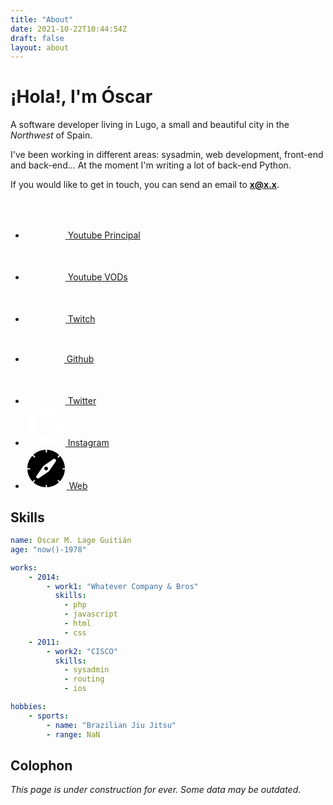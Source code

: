```yaml
---
title: "About"
date: 2021-10-22T10:44:54Z
draft: false
layout: about
---
```


# ¡Hola!, I'm Óscar

A software developer living in Lugo, a small and beautiful city in the *Northwest* of Spain.

I've been working in different areas: sysadmin, web development, front-end and back-end... At the moment I'm writing a lot of back-end Python.

If you would like to get in touch, you can send an email to **x@x.x**.

 <div class="social">
    <ul>
        <li>
            <a href="https://www.youtube.com/c/oscarmlage">
                <svg width="64" height="64" viewBox="0 0 64 64" fill="none" xmlns="http://www.w3.org/2000/svg">
                    <mask id="path-1-inside-1_1281_6" fill="white"></mask>
                    <path fill-rule="evenodd" clip-rule="evenodd" d="M32 2C15.4315 2 2 15.4315 2 32C2 48.5685 15.4315 62 32 62C48.5685 62 62 48.5685 62 32C62 15.4315 48.5685 2 32 2ZM44.502 21.6867C45.8789 22.0645 46.9633 23.1778 47.3313 24.5915C48 27.1538 48 32.5 48 32.5C48 32.5 48 37.846 47.3313 40.4085C46.9633 41.8222 45.8789 42.9355 44.502 43.3135C42.0067 44 32 44 32 44C32 44 21.9933 44 19.4978 43.3135C18.1209 42.9355 17.0365 41.8222 16.6685 40.4085C16 37.846 16 32.5 16 32.5C16 32.5 16 27.1538 16.6685 24.5915C17.0365 23.1778 18.1209 22.0645 19.4978 21.6867C21.9933 21 32 21 32 21C32 21 42.0067 21 44.502 21.6867Z"/>
                    <path d="M47.3313 24.5915L46.3635 24.8434L46.3637 24.8441L47.3313 24.5915ZM44.502 21.6867L44.2367 22.6508L44.2374 22.651L44.502 21.6867ZM47.3313 40.4085L46.3637 40.156L46.3635 40.1566L47.3313 40.4085ZM44.502 43.3135L44.2373 42.3492L44.2367 42.3493L44.502 43.3135ZM19.4978 43.3135L19.7631 42.3493L19.7626 42.3492L19.4978 43.3135ZM16.6685 40.4085L17.6363 40.1566L17.6362 40.156L16.6685 40.4085ZM16.6685 24.5915L17.6362 24.844L17.6363 24.8434L16.6685 24.5915ZM19.4978 21.6867L19.7624 22.651L19.7631 22.6508L19.4978 21.6867ZM3 32C3 15.9837 15.9837 3 32 3V1C14.8792 1 1 14.8792 1 32H3ZM32 61C15.9837 61 3 48.0163 3 32H1C1 49.1208 14.8792 63 32 63V61ZM61 32C61 48.0163 48.0163 61 32 61V63C49.1208 63 63 49.1208 63 32H61ZM32 3C48.0163 3 61 15.9837 61 32H63C63 14.8792 49.1208 1 32 1V3ZM48.299 24.3396C47.8435 22.5896 46.4982 21.1975 44.7666 20.7223L44.2374 22.651C45.2596 22.9315 46.083 23.7659 46.3635 24.8434L48.299 24.3396ZM48 32.5C49 32.5 49 32.4999 49 32.4998C49 32.4998 49 32.4996 49 32.4995C49 32.4993 49 32.4989 49 32.4985C49 32.4977 49 32.4966 49 32.4951C49 32.4922 49 32.488 49 32.4826C49 32.4717 48.9999 32.4558 48.9998 32.4352C48.9997 32.394 48.9993 32.3338 48.9987 32.2566C48.9973 32.1023 48.9947 31.8799 48.9894 31.6053C48.9788 31.0566 48.9576 30.2976 48.9151 29.4562C48.8317 27.8029 48.6622 25.7312 48.2989 24.339L46.3637 24.8441C46.6691 26.0141 46.8339 27.8967 46.9177 29.557C46.9588 30.3725 46.9794 31.1101 46.9897 31.6439C46.9949 31.9106 46.9975 32.1259 46.9987 32.2739C46.9994 32.3479 46.9997 32.4051 46.9998 32.4434C46.9999 32.4626 47 32.4771 47 32.4866C47 32.4913 47 32.4949 47 32.4971C47 32.4982 47 32.499 47 32.4995C47 32.4998 47 32.4999 47 32.5C47 32.5 47 32.5 47 32.5001C47 32.5 47 32.5 48 32.5ZM48.2989 40.661C48.6622 39.2687 48.8317 37.1971 48.9151 35.5437C48.9576 34.7024 48.9788 33.9433 48.9894 33.3947C48.9947 33.1201 48.9973 32.8977 48.9987 32.7434C48.9993 32.6662 48.9997 32.606 48.9998 32.5648C48.9999 32.5442 49 32.5283 49 32.5174C49 32.512 49 32.5078 49 32.5049C49 32.5034 49 32.5023 49 32.5015C49 32.5011 49 32.5007 49 32.5005C49 32.5004 49 32.5002 49 32.5002C49 32.5001 49 32.5 48 32.5C47 32.5 47 32.5 47 32.4999C47 32.5 47 32.5 47 32.5C47 32.5001 47 32.5002 47 32.5005C47 32.501 47 32.5018 47 32.5029C47 32.5051 47 32.5087 47 32.5134C47 32.5229 46.9999 32.5374 46.9998 32.5566C46.9997 32.5949 46.9994 32.6521 46.9987 32.7261C46.9975 32.8741 46.9949 33.0894 46.9897 33.3561C46.9794 33.8898 46.9588 34.6274 46.9177 35.4429C46.8339 37.1032 46.6691 38.9858 46.3637 40.156L48.2989 40.661ZM44.7667 44.2778C46.4982 43.8025 47.8435 42.4104 48.299 40.6604L46.3635 40.1566C46.0831 41.2341 45.2596 42.0685 44.2373 42.3492L44.7667 44.2778ZM32 44C32 45 32.0001 45 32.0002 45C32.0003 45 32.0004 45 32.0006 45C32.0009 45 32.0014 45 32.0021 45C32.0034 45 32.0053 45 32.0078 45C32.0128 45 32.0202 45 32.0299 45C32.0493 45 32.0779 44.9999 32.1153 44.9998C32.19 44.9997 32.2995 44.9993 32.4397 44.9986C32.7199 44.9973 33.1226 44.9946 33.6135 44.9892C34.5949 44.9784 35.9305 44.9569 37.3458 44.9137C38.7594 44.8706 40.2606 44.8057 41.5706 44.7076C42.8518 44.6116 44.0371 44.4786 44.7673 44.2777L44.2367 42.3493C43.7192 42.4917 42.718 42.6161 41.4212 42.7132C40.1531 42.8082 38.6848 42.872 37.2848 42.9147C35.8864 42.9573 34.5645 42.9787 33.5916 42.9893C33.1053 42.9947 32.7068 42.9973 32.43 42.9987C32.2917 42.9993 32.1838 42.9997 32.1107 42.9998C32.0742 42.9999 32.0463 43 32.0277 43C32.0184 43 32.0114 43 32.0067 43C32.0044 43 32.0027 43 32.0016 43C32.001 43 32.0006 43 32.0003 43C32.0002 43 32.0001 43 32 43C32 43 32 43 32 44ZM19.2326 44.2777C19.9628 44.4786 21.1481 44.6116 22.4294 44.7076C23.7394 44.8057 25.2406 44.8706 26.6542 44.9137C28.0695 44.9569 29.4051 44.9784 30.3865 44.9892C30.8774 44.9946 31.2801 44.9973 31.5603 44.9986C31.7005 44.9993 31.81 44.9997 31.8847 44.9998C31.9221 44.9999 31.9507 45 31.9701 45C31.9798 45 31.9872 45 31.9922 45C31.9947 45 31.9966 45 31.9979 45C31.9986 45 31.9991 45 31.9994 45C31.9996 45 31.9997 45 31.9998 45C31.9999 45 32 45 32 44C32 43 32 43 32 43C31.9999 43 31.9998 43 31.9997 43C31.9994 43 31.999 43 31.9984 43C31.9973 43 31.9956 43 31.9933 43C31.9886 43 31.9816 43 31.9723 43C31.9537 43 31.9258 42.9999 31.8893 42.9998C31.8162 42.9997 31.7083 42.9993 31.57 42.9987C31.2932 42.9973 30.8947 42.9947 30.4084 42.9893C29.4355 42.9787 28.1136 42.9573 26.7152 42.9147C25.3152 42.872 23.8468 42.8082 22.5787 42.7132C21.2819 42.6161 20.2806 42.4917 19.7631 42.3493L19.2326 44.2777ZM15.7008 40.6604C16.1563 42.4104 17.5016 43.8025 19.2331 44.2778L19.7626 42.3492C18.7402 42.0685 17.9168 41.2341 17.6363 40.1566L15.7008 40.6604ZM16 32.5C15 32.5 15 32.5001 15 32.5002C15 32.5002 15 32.5004 15 32.5005C15 32.5007 15 32.5011 15 32.5015C15 32.5023 15 32.5034 15 32.5049C15 32.5078 15 32.512 15 32.5174C15 32.5283 15.0001 32.5442 15.0002 32.5648C15.0003 32.606 15.0007 32.6662 15.0013 32.7434C15.0027 32.8977 15.0053 33.1201 15.0106 33.3947C15.0212 33.9433 15.0424 34.7024 15.0848 35.5437C15.1682 37.197 15.3377 39.2687 15.7009 40.6609L17.6362 40.156C17.3309 38.9858 17.166 37.1032 17.0823 35.4429C17.0412 34.6274 17.0206 33.8898 17.0103 33.3561C17.0051 33.0894 17.0025 32.8741 17.0013 32.7261C17.0006 32.6521 17.0003 32.5949 17.0002 32.5566C17.0001 32.5374 17 32.5229 17 32.5134C17 32.5087 17 32.5051 17 32.5029C17 32.5018 17 32.501 17 32.5005C17 32.5002 17 32.5001 17 32.5C17 32.5 17 32.5 17 32.4999C17 32.5 17 32.5 16 32.5ZM15.7009 24.3391C15.3377 25.7312 15.1682 27.8029 15.0848 29.4562C15.0424 30.2976 15.0212 31.0566 15.0106 31.6053C15.0053 31.8799 15.0027 32.1023 15.0013 32.2566C15.0007 32.3338 15.0003 32.394 15.0002 32.4352C15.0001 32.4558 15 32.4717 15 32.4826C15 32.488 15 32.4922 15 32.4951C15 32.4966 15 32.4977 15 32.4985C15 32.4989 15 32.4993 15 32.4995C15 32.4996 15 32.4998 15 32.4998C15 32.4999 15 32.5 16 32.5C17 32.5 17 32.5 17 32.5001C17 32.5 17 32.5 17 32.5C17 32.4999 17 32.4998 17 32.4995C17 32.499 17 32.4982 17 32.4971C17 32.4949 17 32.4913 17 32.4866C17 32.4771 17.0001 32.4626 17.0002 32.4434C17.0003 32.4051 17.0006 32.3479 17.0013 32.2739C17.0025 32.1259 17.0051 31.9106 17.0103 31.6439C17.0206 31.1101 17.0412 30.3725 17.0823 29.557C17.166 27.8967 17.3309 26.0141 17.6362 24.844L15.7009 24.3391ZM19.2332 20.7223C17.5016 21.1975 16.1563 22.5896 15.7008 24.3396L17.6363 24.8434C17.9168 23.7659 18.7402 22.9315 19.7624 22.651L19.2332 20.7223ZM32 21C32 20 31.9999 20 31.9998 20C31.9997 20 31.9996 20 31.9994 20C31.9991 20 31.9986 20 31.9979 20C31.9966 20 31.9947 20 31.9922 20C31.9872 20 31.9798 20 31.9701 20C31.9507 20 31.9221 20.0001 31.8847 20.0002C31.81 20.0003 31.7005 20.0007 31.5603 20.0014C31.2801 20.0027 30.8774 20.0054 30.3865 20.0108C29.4051 20.0216 28.0695 20.0431 26.6542 20.0863C25.2406 20.1294 23.7394 20.1943 22.4294 20.2925C21.1481 20.3885 19.9627 20.5216 19.2325 20.7225L19.7631 22.6508C20.2806 22.5084 21.2819 22.384 22.5788 22.2869C23.8469 22.1919 25.3152 22.1281 26.7152 22.0854C28.1136 22.0427 29.4355 22.0214 30.4084 22.0107C30.8947 22.0053 31.2932 22.0027 31.57 22.0013C31.7083 22.0007 31.8162 22.0003 31.8893 22.0002C31.9258 22.0001 31.9537 22 31.9723 22C31.9816 22 31.9886 22 31.9933 22C31.9956 22 31.9973 22 31.9984 22C31.999 22 31.9994 22 31.9997 22C31.9998 22 31.9999 22 32 22C32 22 32 22 32 21ZM44.7673 20.7225C44.0372 20.5216 42.8518 20.3885 41.5706 20.2925C40.2606 20.1943 38.7594 20.1294 37.3458 20.0863C35.9305 20.0431 34.5949 20.0216 33.6135 20.0108C33.1226 20.0054 32.7199 20.0027 32.4397 20.0014C32.2995 20.0007 32.19 20.0003 32.1153 20.0002C32.0779 20.0001 32.0493 20 32.0299 20C32.0202 20 32.0128 20 32.0078 20C32.0053 20 32.0034 20 32.0021 20C32.0014 20 32.0009 20 32.0006 20C32.0004 20 32.0003 20 32.0002 20C32.0001 20 32 20 32 21C32 22 32 22 32 22C32.0001 22 32.0002 22 32.0003 22C32.0006 22 32.001 22 32.0016 22C32.0027 22 32.0044 22 32.0067 22C32.0114 22 32.0184 22 32.0277 22C32.0463 22 32.0742 22.0001 32.1107 22.0002C32.1838 22.0003 32.2917 22.0007 32.43 22.0013C32.7068 22.0027 33.1053 22.0053 33.5916 22.0107C34.5645 22.0214 35.8864 22.0427 37.2848 22.0854C38.6848 22.1281 40.1531 22.1919 41.4212 22.2869C42.718 22.384 43.7192 22.5084 44.2367 22.6508L44.7673 20.7225Z" fill="white" mask="url(#path-1-inside-1_1281_6)"/>
                    <path d="M36.0566 33.0002L29.5 37.0979V28.9021L36.0566 33.0002Z" stroke="white"/>
                </svg>
                <span>Youtube Principal</span>
            </a>
        </li>
        <li>
            <a href="https://www.youtube.com/channel/UCXOWqIc9Qh8nEBoxBVNnjyQ">
                <svg width="64" height="64" viewBox="0 0 64 64" fill="none" xmlns="http://www.w3.org/2000/svg">
                    <mask id="path-1-inside-1_1281_6" fill="white"></mask>
                    <path fill-rule="evenodd" clip-rule="evenodd" d="M32 2C15.4315 2 2 15.4315 2 32C2 48.5685 15.4315 62 32 62C48.5685 62 62 48.5685 62 32C62 15.4315 48.5685 2 32 2ZM44.502 21.6867C45.8789 22.0645 46.9633 23.1778 47.3313 24.5915C48 27.1538 48 32.5 48 32.5C48 32.5 48 37.846 47.3313 40.4085C46.9633 41.8222 45.8789 42.9355 44.502 43.3135C42.0067 44 32 44 32 44C32 44 21.9933 44 19.4978 43.3135C18.1209 42.9355 17.0365 41.8222 16.6685 40.4085C16 37.846 16 32.5 16 32.5C16 32.5 16 27.1538 16.6685 24.5915C17.0365 23.1778 18.1209 22.0645 19.4978 21.6867C21.9933 21 32 21 32 21C32 21 42.0067 21 44.502 21.6867Z"/>
                    <path d="M47.3313 24.5915L46.3635 24.8434L46.3637 24.8441L47.3313 24.5915ZM44.502 21.6867L44.2367 22.6508L44.2374 22.651L44.502 21.6867ZM47.3313 40.4085L46.3637 40.156L46.3635 40.1566L47.3313 40.4085ZM44.502 43.3135L44.2373 42.3492L44.2367 42.3493L44.502 43.3135ZM19.4978 43.3135L19.7631 42.3493L19.7626 42.3492L19.4978 43.3135ZM16.6685 40.4085L17.6363 40.1566L17.6362 40.156L16.6685 40.4085ZM16.6685 24.5915L17.6362 24.844L17.6363 24.8434L16.6685 24.5915ZM19.4978 21.6867L19.7624 22.651L19.7631 22.6508L19.4978 21.6867ZM3 32C3 15.9837 15.9837 3 32 3V1C14.8792 1 1 14.8792 1 32H3ZM32 61C15.9837 61 3 48.0163 3 32H1C1 49.1208 14.8792 63 32 63V61ZM61 32C61 48.0163 48.0163 61 32 61V63C49.1208 63 63 49.1208 63 32H61ZM32 3C48.0163 3 61 15.9837 61 32H63C63 14.8792 49.1208 1 32 1V3ZM48.299 24.3396C47.8435 22.5896 46.4982 21.1975 44.7666 20.7223L44.2374 22.651C45.2596 22.9315 46.083 23.7659 46.3635 24.8434L48.299 24.3396ZM48 32.5C49 32.5 49 32.4999 49 32.4998C49 32.4998 49 32.4996 49 32.4995C49 32.4993 49 32.4989 49 32.4985C49 32.4977 49 32.4966 49 32.4951C49 32.4922 49 32.488 49 32.4826C49 32.4717 48.9999 32.4558 48.9998 32.4352C48.9997 32.394 48.9993 32.3338 48.9987 32.2566C48.9973 32.1023 48.9947 31.8799 48.9894 31.6053C48.9788 31.0566 48.9576 30.2976 48.9151 29.4562C48.8317 27.8029 48.6622 25.7312 48.2989 24.339L46.3637 24.8441C46.6691 26.0141 46.8339 27.8967 46.9177 29.557C46.9588 30.3725 46.9794 31.1101 46.9897 31.6439C46.9949 31.9106 46.9975 32.1259 46.9987 32.2739C46.9994 32.3479 46.9997 32.4051 46.9998 32.4434C46.9999 32.4626 47 32.4771 47 32.4866C47 32.4913 47 32.4949 47 32.4971C47 32.4982 47 32.499 47 32.4995C47 32.4998 47 32.4999 47 32.5C47 32.5 47 32.5 47 32.5001C47 32.5 47 32.5 48 32.5ZM48.2989 40.661C48.6622 39.2687 48.8317 37.1971 48.9151 35.5437C48.9576 34.7024 48.9788 33.9433 48.9894 33.3947C48.9947 33.1201 48.9973 32.8977 48.9987 32.7434C48.9993 32.6662 48.9997 32.606 48.9998 32.5648C48.9999 32.5442 49 32.5283 49 32.5174C49 32.512 49 32.5078 49 32.5049C49 32.5034 49 32.5023 49 32.5015C49 32.5011 49 32.5007 49 32.5005C49 32.5004 49 32.5002 49 32.5002C49 32.5001 49 32.5 48 32.5C47 32.5 47 32.5 47 32.4999C47 32.5 47 32.5 47 32.5C47 32.5001 47 32.5002 47 32.5005C47 32.501 47 32.5018 47 32.5029C47 32.5051 47 32.5087 47 32.5134C47 32.5229 46.9999 32.5374 46.9998 32.5566C46.9997 32.5949 46.9994 32.6521 46.9987 32.7261C46.9975 32.8741 46.9949 33.0894 46.9897 33.3561C46.9794 33.8898 46.9588 34.6274 46.9177 35.4429C46.8339 37.1032 46.6691 38.9858 46.3637 40.156L48.2989 40.661ZM44.7667 44.2778C46.4982 43.8025 47.8435 42.4104 48.299 40.6604L46.3635 40.1566C46.0831 41.2341 45.2596 42.0685 44.2373 42.3492L44.7667 44.2778ZM32 44C32 45 32.0001 45 32.0002 45C32.0003 45 32.0004 45 32.0006 45C32.0009 45 32.0014 45 32.0021 45C32.0034 45 32.0053 45 32.0078 45C32.0128 45 32.0202 45 32.0299 45C32.0493 45 32.0779 44.9999 32.1153 44.9998C32.19 44.9997 32.2995 44.9993 32.4397 44.9986C32.7199 44.9973 33.1226 44.9946 33.6135 44.9892C34.5949 44.9784 35.9305 44.9569 37.3458 44.9137C38.7594 44.8706 40.2606 44.8057 41.5706 44.7076C42.8518 44.6116 44.0371 44.4786 44.7673 44.2777L44.2367 42.3493C43.7192 42.4917 42.718 42.6161 41.4212 42.7132C40.1531 42.8082 38.6848 42.872 37.2848 42.9147C35.8864 42.9573 34.5645 42.9787 33.5916 42.9893C33.1053 42.9947 32.7068 42.9973 32.43 42.9987C32.2917 42.9993 32.1838 42.9997 32.1107 42.9998C32.0742 42.9999 32.0463 43 32.0277 43C32.0184 43 32.0114 43 32.0067 43C32.0044 43 32.0027 43 32.0016 43C32.001 43 32.0006 43 32.0003 43C32.0002 43 32.0001 43 32 43C32 43 32 43 32 44ZM19.2326 44.2777C19.9628 44.4786 21.1481 44.6116 22.4294 44.7076C23.7394 44.8057 25.2406 44.8706 26.6542 44.9137C28.0695 44.9569 29.4051 44.9784 30.3865 44.9892C30.8774 44.9946 31.2801 44.9973 31.5603 44.9986C31.7005 44.9993 31.81 44.9997 31.8847 44.9998C31.9221 44.9999 31.9507 45 31.9701 45C31.9798 45 31.9872 45 31.9922 45C31.9947 45 31.9966 45 31.9979 45C31.9986 45 31.9991 45 31.9994 45C31.9996 45 31.9997 45 31.9998 45C31.9999 45 32 45 32 44C32 43 32 43 32 43C31.9999 43 31.9998 43 31.9997 43C31.9994 43 31.999 43 31.9984 43C31.9973 43 31.9956 43 31.9933 43C31.9886 43 31.9816 43 31.9723 43C31.9537 43 31.9258 42.9999 31.8893 42.9998C31.8162 42.9997 31.7083 42.9993 31.57 42.9987C31.2932 42.9973 30.8947 42.9947 30.4084 42.9893C29.4355 42.9787 28.1136 42.9573 26.7152 42.9147C25.3152 42.872 23.8468 42.8082 22.5787 42.7132C21.2819 42.6161 20.2806 42.4917 19.7631 42.3493L19.2326 44.2777ZM15.7008 40.6604C16.1563 42.4104 17.5016 43.8025 19.2331 44.2778L19.7626 42.3492C18.7402 42.0685 17.9168 41.2341 17.6363 40.1566L15.7008 40.6604ZM16 32.5C15 32.5 15 32.5001 15 32.5002C15 32.5002 15 32.5004 15 32.5005C15 32.5007 15 32.5011 15 32.5015C15 32.5023 15 32.5034 15 32.5049C15 32.5078 15 32.512 15 32.5174C15 32.5283 15.0001 32.5442 15.0002 32.5648C15.0003 32.606 15.0007 32.6662 15.0013 32.7434C15.0027 32.8977 15.0053 33.1201 15.0106 33.3947C15.0212 33.9433 15.0424 34.7024 15.0848 35.5437C15.1682 37.197 15.3377 39.2687 15.7009 40.6609L17.6362 40.156C17.3309 38.9858 17.166 37.1032 17.0823 35.4429C17.0412 34.6274 17.0206 33.8898 17.0103 33.3561C17.0051 33.0894 17.0025 32.8741 17.0013 32.7261C17.0006 32.6521 17.0003 32.5949 17.0002 32.5566C17.0001 32.5374 17 32.5229 17 32.5134C17 32.5087 17 32.5051 17 32.5029C17 32.5018 17 32.501 17 32.5005C17 32.5002 17 32.5001 17 32.5C17 32.5 17 32.5 17 32.4999C17 32.5 17 32.5 16 32.5ZM15.7009 24.3391C15.3377 25.7312 15.1682 27.8029 15.0848 29.4562C15.0424 30.2976 15.0212 31.0566 15.0106 31.6053C15.0053 31.8799 15.0027 32.1023 15.0013 32.2566C15.0007 32.3338 15.0003 32.394 15.0002 32.4352C15.0001 32.4558 15 32.4717 15 32.4826C15 32.488 15 32.4922 15 32.4951C15 32.4966 15 32.4977 15 32.4985C15 32.4989 15 32.4993 15 32.4995C15 32.4996 15 32.4998 15 32.4998C15 32.4999 15 32.5 16 32.5C17 32.5 17 32.5 17 32.5001C17 32.5 17 32.5 17 32.5C17 32.4999 17 32.4998 17 32.4995C17 32.499 17 32.4982 17 32.4971C17 32.4949 17 32.4913 17 32.4866C17 32.4771 17.0001 32.4626 17.0002 32.4434C17.0003 32.4051 17.0006 32.3479 17.0013 32.2739C17.0025 32.1259 17.0051 31.9106 17.0103 31.6439C17.0206 31.1101 17.0412 30.3725 17.0823 29.557C17.166 27.8967 17.3309 26.0141 17.6362 24.844L15.7009 24.3391ZM19.2332 20.7223C17.5016 21.1975 16.1563 22.5896 15.7008 24.3396L17.6363 24.8434C17.9168 23.7659 18.7402 22.9315 19.7624 22.651L19.2332 20.7223ZM32 21C32 20 31.9999 20 31.9998 20C31.9997 20 31.9996 20 31.9994 20C31.9991 20 31.9986 20 31.9979 20C31.9966 20 31.9947 20 31.9922 20C31.9872 20 31.9798 20 31.9701 20C31.9507 20 31.9221 20.0001 31.8847 20.0002C31.81 20.0003 31.7005 20.0007 31.5603 20.0014C31.2801 20.0027 30.8774 20.0054 30.3865 20.0108C29.4051 20.0216 28.0695 20.0431 26.6542 20.0863C25.2406 20.1294 23.7394 20.1943 22.4294 20.2925C21.1481 20.3885 19.9627 20.5216 19.2325 20.7225L19.7631 22.6508C20.2806 22.5084 21.2819 22.384 22.5788 22.2869C23.8469 22.1919 25.3152 22.1281 26.7152 22.0854C28.1136 22.0427 29.4355 22.0214 30.4084 22.0107C30.8947 22.0053 31.2932 22.0027 31.57 22.0013C31.7083 22.0007 31.8162 22.0003 31.8893 22.0002C31.9258 22.0001 31.9537 22 31.9723 22C31.9816 22 31.9886 22 31.9933 22C31.9956 22 31.9973 22 31.9984 22C31.999 22 31.9994 22 31.9997 22C31.9998 22 31.9999 22 32 22C32 22 32 22 32 21ZM44.7673 20.7225C44.0372 20.5216 42.8518 20.3885 41.5706 20.2925C40.2606 20.1943 38.7594 20.1294 37.3458 20.0863C35.9305 20.0431 34.5949 20.0216 33.6135 20.0108C33.1226 20.0054 32.7199 20.0027 32.4397 20.0014C32.2995 20.0007 32.19 20.0003 32.1153 20.0002C32.0779 20.0001 32.0493 20 32.0299 20C32.0202 20 32.0128 20 32.0078 20C32.0053 20 32.0034 20 32.0021 20C32.0014 20 32.0009 20 32.0006 20C32.0004 20 32.0003 20 32.0002 20C32.0001 20 32 20 32 21C32 22 32 22 32 22C32.0001 22 32.0002 22 32.0003 22C32.0006 22 32.001 22 32.0016 22C32.0027 22 32.0044 22 32.0067 22C32.0114 22 32.0184 22 32.0277 22C32.0463 22 32.0742 22.0001 32.1107 22.0002C32.1838 22.0003 32.2917 22.0007 32.43 22.0013C32.7068 22.0027 33.1053 22.0053 33.5916 22.0107C34.5645 22.0214 35.8864 22.0427 37.2848 22.0854C38.6848 22.1281 40.1531 22.1919 41.4212 22.2869C42.718 22.384 43.7192 22.5084 44.2367 22.6508L44.7673 20.7225Z" fill="white" mask="url(#path-1-inside-1_1281_6)"/>
                    <path d="M36.0566 33.0002L29.5 37.0979V28.9021L36.0566 33.0002Z" stroke="white"/>
                </svg>
                <span>Youtube VODs</span>
            </a>
        </li>
        <li>
            <a href="https://twitch.tv/oscarmlag">
                <svg width="64" height="64" viewBox="0 0 64 64" fill="none" xmlns="http://www.w3.org/2000/svg">
                    <mask id="path-1-inside-1_1284_31" fill="white"></mask>
                    <path fill-rule="evenodd" clip-rule="evenodd" d="M62 32C62 48.5685 48.5685 62 32 62C15.4315 62 2 48.5685 2 32C2 15.4315 15.4315 2 32 2C48.5685 2 62 15.4315 62 32ZM15.0661 22.261L17.4139 16H49.4939V37.9147L40.1032 47.302H33.0616L28.3685 52H23.6707V47.302H15.0661V22.261Z"/>
                    <path d="M17.4139 16V15H16.7209L16.4776 15.6489L17.4139 16ZM15.0661 22.261L14.1298 21.9099L14.0661 22.0797V22.261H15.0661ZM49.4939 16H50.4939V15H49.4939V16ZM49.4939 37.9147L50.2009 38.6219L50.4939 38.329V37.9147H49.4939ZM40.1032 47.302V48.302H40.5173L40.8102 48.0093L40.1032 47.302ZM33.0616 47.302V46.302H32.6471L32.3541 46.5953L33.0616 47.302ZM28.3685 52V53H28.783L29.076 52.7068L28.3685 52ZM23.6707 52H22.6707V53H23.6707V52ZM23.6707 47.302H24.6707V46.302H23.6707V47.302ZM15.0661 47.302H14.0661V48.302H15.0661V47.302ZM32 63C49.1208 63 63 49.1208 63 32H61C61 48.0163 48.0163 61 32 61V63ZM1 32C1 49.1208 14.8792 63 32 63V61C15.9837 61 3 48.0163 3 32H1ZM32 1C14.8792 1 1 14.8792 1 32H3C3 15.9837 15.9837 3 32 3V1ZM63 32C63 14.8792 49.1208 1 32 1V3C48.0163 3 61 15.9837 61 32H63ZM16.4776 15.6489L14.1298 21.9099L16.0025 22.6121L18.3503 16.3511L16.4776 15.6489ZM49.4939 15H17.4139V17H49.4939V15ZM50.4939 37.9147V16H48.4939V37.9147H50.4939ZM40.8102 48.0093L50.2009 38.6219L48.7869 37.2074L39.3962 46.5948L40.8102 48.0093ZM33.0616 48.302H40.1032V46.302H33.0616V48.302ZM29.076 52.7068L33.7691 48.0088L32.3541 46.5953L27.661 51.2933L29.076 52.7068ZM23.6707 53H28.3685V51H23.6707V53ZM22.6707 47.302V52H24.6707V47.302H22.6707ZM15.0661 48.302H23.6707V46.302H15.0661V48.302ZM14.0661 22.261V47.302H16.0661V22.261H14.0661Z" fill="white" mask="url(#path-1-inside-1_1284_31)"/>
                    <mask id="path-3-inside-2_1284_31" fill="white"></mask>
                    <path fill-rule="evenodd" clip-rule="evenodd" d="M20.5417 19.1285H46.3645V36.3463L40.8858 41.8253H32.2799L27.5881 46.5169V41.8253H20.5417V19.1285ZM29.1498 34.7831H32.2799V25.3929H29.1498V34.7831ZM40.8858 34.7831H37.7563V25.3929H40.8858V34.7831Z"/>
                    <path d="M46.3645 19.1285H47.3645V18.1285H46.3645V19.1285ZM20.5417 19.1285V18.1285H19.5417V19.1285H20.5417ZM46.3645 36.3463L47.0717 37.0533L47.3645 36.7605V36.3463H46.3645ZM40.8858 41.8253V42.8253H41.3001L41.593 42.5324L40.8858 41.8253ZM32.2799 41.8253V40.8253H31.8657L31.5728 41.1182L32.2799 41.8253ZM27.5881 46.5169H26.5881V48.931L28.2952 47.224L27.5881 46.5169ZM27.5881 41.8253H28.5881V40.8253H27.5881V41.8253ZM20.5417 41.8253H19.5417V42.8253H20.5417V41.8253ZM32.2799 34.7831V35.7831H33.2799V34.7831H32.2799ZM29.1498 34.7831H28.1498V35.7831H29.1498V34.7831ZM32.2799 25.3929H33.2799V24.3929H32.2799V25.3929ZM29.1498 25.3929V24.3929H28.1498V25.3929H29.1498ZM37.7563 34.7831H36.7563V35.7831H37.7563V34.7831ZM40.8858 34.7831V35.7831H41.8858V34.7831H40.8858ZM37.7563 25.3929V24.3929H36.7563V25.3929H37.7563ZM40.8858 25.3929H41.8858V24.3929H40.8858V25.3929ZM46.3645 18.1285H20.5417V20.1285H46.3645V18.1285ZM47.3645 36.3463V19.1285H45.3645V36.3463H47.3645ZM41.593 42.5324L47.0717 37.0533L45.6574 35.6392L40.1787 41.1183L41.593 42.5324ZM32.2799 42.8253H40.8858V40.8253H32.2799V42.8253ZM28.2952 47.224L32.987 42.5325L31.5728 41.1182L26.8811 45.8097L28.2952 47.224ZM26.5881 41.8253V46.5169H28.5881V41.8253H26.5881ZM20.5417 42.8253H27.5881V40.8253H20.5417V42.8253ZM19.5417 19.1285V41.8253H21.5417V19.1285H19.5417ZM32.2799 33.7831H29.1498V35.7831H32.2799V33.7831ZM31.2799 25.3929V34.7831H33.2799V25.3929H31.2799ZM29.1498 26.3929H32.2799V24.3929H29.1498V26.3929ZM30.1498 34.7831V25.3929H28.1498V34.7831H30.1498ZM37.7563 35.7831H40.8858V33.7831H37.7563V35.7831ZM36.7563 25.3929V34.7831H38.7563V25.3929H36.7563ZM40.8858 24.3929H37.7563V26.3929H40.8858V24.3929ZM41.8858 34.7831V25.3929H39.8858V34.7831H41.8858Z" fill="white" mask="url(#path-3-inside-2_1284_31)"/>
                </svg>
                <span>Twitch</span>
            </a>
        </li>
        <li>
            <a href="https://github.com/oscarmlage">
                <svg width="62" height="61" viewBox="0 0 62 61" fill="none" xmlns="http://www.w3.org/2000/svg">
                    <path d="M31.0541 1.22119C14.5184 1.22119 1.10962 14.6288 1.10962 31.1693C1.10962 44.4014 9.68962 55.6274 21.5875 59.5874C23.084 59.8646 23.6334 58.9377 23.6334 58.1467C23.6334 57.4326 23.6057 55.0734 23.5928 52.5709C15.2622 54.3826 13.5043 49.0374 13.5043 49.0374C12.1422 45.5757 10.1795 44.6553 10.1795 44.6553C7.46268 42.7965 10.3843 42.8347 10.3843 42.8347C13.3913 43.0455 14.9746 45.9209 14.9746 45.9209C17.6453 50.4994 21.9797 49.1757 23.6885 48.4105C23.9572 46.4754 24.7333 45.1532 25.5896 44.4058C18.9385 43.6485 11.9468 41.0806 11.9468 29.6051C11.9468 26.3354 13.1166 23.6638 15.0321 21.5665C14.7212 20.8117 13.6962 17.7661 15.3222 13.6409C15.3222 13.6409 17.8367 12.836 23.559 16.7108C25.9476 16.0472 28.5093 15.7144 31.0541 15.703C33.5989 15.7144 36.1625 16.0472 38.5556 16.7108C44.2709 12.836 46.782 13.6409 46.782 13.6409C48.4119 17.7661 47.3865 20.8117 47.0756 21.5665C48.9956 23.6638 50.1574 26.3354 50.1574 29.6051C50.1574 41.1078 43.1523 43.6406 36.4843 44.382C37.5584 45.3114 38.5154 47.134 38.5154 49.9281C38.5154 53.9347 38.4807 57.1598 38.4807 58.1467C38.4807 58.9437 39.0197 59.8775 40.5376 59.5834C52.429 55.6189 60.9981 44.3969 60.9981 31.1693C60.9981 14.6288 47.5913 1.22119 31.0541 1.22119" stroke="white"/>
                    <path d="M12.4511 44.2203C12.3852 44.3696 12.1511 44.4137 11.9379 44.3116C11.7207 44.2139 11.5987 44.011 11.6691 43.8618C11.7336 43.7085 11.9681 43.6664 12.1848 43.768C12.4025 43.8662 12.5265 44.071 12.4511 44.2203" stroke="white"/>
                    <path d="M13.664 45.5733C13.5212 45.7057 13.242 45.6442 13.0526 45.4349C12.8567 45.2261 12.82 44.9469 12.9648 44.8125C13.1121 44.6801 13.3828 44.7421 13.5792 44.9509C13.7751 45.1621 13.8132 45.4394 13.664 45.5733" stroke="white"/>
                    <path d="M14.8446 47.2981C14.6611 47.4256 14.3611 47.306 14.1757 47.0397C13.9922 46.7734 13.9922 46.454 14.1797 46.3261C14.3656 46.1981 14.6611 46.3132 14.8491 46.5775C15.032 46.8478 15.032 47.1677 14.8446 47.2981" stroke="white"/>
                    <path d="M16.4622 48.9645C16.2981 49.1455 15.9485 49.0969 15.6926 48.8499C15.4308 48.6084 15.3579 48.2657 15.5225 48.0847C15.6886 47.9032 16.0402 47.9542 16.2981 48.1992C16.5579 48.4403 16.6372 48.7854 16.4622 48.9645" stroke="white"/>
                    <path d="M18.6935 49.932C18.6211 50.1666 18.2844 50.2732 17.9452 50.1735C17.6065 50.0709 17.3849 49.7961 17.4533 49.5591C17.5237 49.323 17.8619 49.2119 18.2036 49.3185C18.5418 49.4207 18.7639 49.6935 18.6935 49.932" stroke="white"/>
                    <path d="M21.1442 50.1115C21.1526 50.3585 20.865 50.5633 20.509 50.5673C20.151 50.5757 19.8614 50.3759 19.8574 50.1329C19.8574 49.8834 20.1386 49.6806 20.4966 49.6746C20.8526 49.6677 21.1442 49.866 21.1442 50.1115" stroke="white"/>
                    <path d="M23.4247 49.7232C23.4673 49.9643 23.2199 50.2117 22.8663 50.2772C22.5187 50.3412 22.1969 50.1924 22.1528 49.9533C22.1096 49.7064 22.3615 49.4589 22.7086 49.3949C23.0627 49.3334 23.3795 49.4782 23.4247 49.7232" stroke="white"/>
                </svg>
                <span>Github</span>
            </a>
        </li>
        <li>
            <a href="https://twitter.com/oscarmlage">
                <svg width="64" height="64" viewBox="0 0 64 64" fill="none" xmlns="http://www.w3.org/2000/svg">
                    <mask id="path-1-inside-1_1283_23" fill="white"></mask>
                    <path fill-rule="evenodd" clip-rule="evenodd" d="M32 2C15.4315 2 2 15.4315 2 32C2 48.5685 15.4315 62 32 62C48.5685 62 62 48.5685 62 32C62 15.4315 48.5685 2 32 2ZM31.1645 27.4224L31.1015 26.3844C30.9126 23.6939 32.5704 21.2364 35.1935 20.2831C36.1587 19.9441 37.7955 19.9017 38.8657 20.1983C39.2854 20.3255 40.0828 20.7492 40.6494 21.1305L41.6776 21.8296L42.8108 21.4694C43.4403 21.2788 44.2797 20.961 44.6574 20.7492C45.0141 20.5585 45.3289 20.4526 45.3289 20.5161C45.3289 20.8763 44.5525 22.105 43.902 22.7829C43.0206 23.7362 43.2724 23.821 45.0561 23.1854C46.1263 22.8253 46.1473 22.8253 45.9375 23.2278C45.8116 23.4397 45.161 24.1811 44.4686 24.8591C43.2934 26.0242 43.2305 26.1513 43.2305 27.1259C43.2305 28.63 42.517 31.7654 41.8035 33.4814C40.4815 36.7015 37.6486 40.0275 34.8157 41.7012C30.8287 44.0527 25.5197 44.6459 21.05 43.2689C19.5601 42.8028 17 41.6164 17 41.4046C17 41.341 17.7764 41.2563 18.7207 41.2351C20.6933 41.1927 22.6658 40.6419 24.3445 39.6674L25.4777 38.9895L24.1767 38.5446C22.33 37.909 20.6723 36.4473 20.2526 35.0702C20.1267 34.6254 20.1686 34.6042 21.3438 34.6042L22.5609 34.583L21.5326 34.0957C20.3155 33.4814 19.2034 32.4433 18.6578 31.384C18.2591 30.6214 17.7554 28.6935 17.9023 28.5452C17.9443 28.4817 18.385 28.6088 18.8886 28.7783C20.3365 29.3079 20.5254 29.1808 19.686 28.291C18.1122 26.681 17.6295 24.2871 18.385 22.0203L18.7417 21.0034L20.1267 22.3804C22.9596 25.1556 26.2961 26.8081 30.1152 27.2953L31.1645 27.4224Z"/>
                    <path d="M31.1015 26.3844L32.0997 26.3238L32.099 26.3144L31.1015 26.3844ZM31.1645 27.4224L31.0442 28.4152L32.2352 28.5595L32.1626 27.3619L31.1645 27.4224ZM35.1935 20.2831L34.8621 19.3395L34.8519 19.3432L35.1935 20.2831ZM38.8657 20.1983L39.1556 19.2413L39.1442 19.2378L39.1328 19.2347L38.8657 20.1983ZM40.6494 21.1305L41.2117 20.3035L41.2078 20.3009L40.6494 21.1305ZM41.6776 21.8296L41.1154 22.6566L41.5173 22.9298L41.9805 22.7826L41.6776 21.8296ZM42.8108 21.4694L42.5209 20.5123L42.5079 20.5164L42.8108 21.4694ZM44.6574 20.7492L44.186 19.8672L44.1771 19.872L44.1682 19.877L44.6574 20.7492ZM43.902 22.7829L43.1804 22.0905L43.174 22.0973L43.1677 22.1041L43.902 22.7829ZM45.0561 23.1854L44.7372 22.2377L44.7288 22.2405L44.7205 22.2434L45.0561 23.1854ZM45.9375 23.2278L46.7971 23.7387L46.8113 23.7148L46.8242 23.6901L45.9375 23.2278ZM44.4686 24.8591L43.769 24.1445L43.7645 24.1489L44.4686 24.8591ZM41.8035 33.4814L40.8802 33.0974L40.8785 33.1016L41.8035 33.4814ZM34.8157 41.7012L35.3238 42.5625L35.3244 42.5621L34.8157 41.7012ZM21.05 43.2689L20.7514 44.2233L20.7556 44.2245L21.05 43.2689ZM18.7207 41.2351L18.6992 40.2353L18.6983 40.2354L18.7207 41.2351ZM24.3445 39.6674L24.8466 40.5323L24.8579 40.5256L24.3445 39.6674ZM25.4777 38.9895L25.9911 39.8476L27.8412 38.7408L25.8012 38.0433L25.4777 38.9895ZM24.1767 38.5446L23.8512 39.4902L23.8531 39.4908L24.1767 38.5446ZM20.2526 35.0702L19.2904 35.3426L19.2931 35.3522L19.296 35.3618L20.2526 35.0702ZM21.3438 34.6042V35.6042H21.3525L21.3612 35.604L21.3438 34.6042ZM22.5609 34.583L22.5783 35.5828L22.9891 33.6793L22.5609 34.583ZM21.5326 34.0957L21.082 34.9884L21.0931 34.9941L21.1044 34.9994L21.5326 34.0957ZM18.6578 31.384L19.5468 30.9261L19.544 30.9208L18.6578 31.384ZM17.9023 28.5452L18.6128 29.249L18.6823 29.1788L18.7368 29.0963L17.9023 28.5452ZM18.8886 28.7783L19.2321 27.8391L19.2199 27.8347L19.2075 27.8305L18.8886 28.7783ZM19.686 28.291L20.4134 27.6048L20.4073 27.5984L20.4011 27.592L19.686 28.291ZM18.385 22.0203L17.4414 21.6892L17.4387 21.6966L17.4363 21.7041L18.385 22.0203ZM18.7417 21.0034L19.4468 20.2942L18.3228 19.1767L17.7981 20.6723L18.7417 21.0034ZM20.1267 22.3804L19.4216 23.0896L19.4269 23.0947L20.1267 22.3804ZM30.1152 27.2953L29.9887 28.2873L29.995 28.2881L30.1152 27.2953ZM3 32C3 15.9837 15.9837 3 32 3V1C14.8792 1 1 14.8792 1 32H3ZM32 61C15.9837 61 3 48.0163 3 32H1C1 49.1208 14.8792 63 32 63V61ZM61 32C61 48.0163 48.0163 61 32 61V63C49.1208 63 63 49.1208 63 32H61ZM32 3C48.0163 3 61 15.9837 61 32H63C63 14.8792 49.1208 1 32 1V3ZM30.1033 26.4449L30.1663 27.483L32.1626 27.3619L32.0997 26.3238L30.1033 26.4449ZM34.8519 19.3432C31.8338 20.4401 29.882 23.2931 30.104 26.4544L32.099 26.3144C31.9432 24.0947 33.307 22.0327 35.535 21.2229L34.8519 19.3432ZM39.1328 19.2347C38.4767 19.0528 37.6965 18.9852 36.9663 19.0027C36.2396 19.0201 35.4765 19.1238 34.8621 19.3396L35.5248 21.2266C35.8757 21.1034 36.4136 21.0165 37.0142 21.0021C37.6112 20.9878 38.1846 21.0473 38.5987 21.162L39.1328 19.2347ZM41.2078 20.3009C40.6098 19.8985 39.7158 19.4109 39.1556 19.2413L38.5759 21.1554C38.8551 21.24 39.5558 21.5998 40.091 21.9601L41.2078 20.3009ZM42.2399 21.0026L41.2117 20.3035L40.0871 21.9574L41.1154 22.6566L42.2399 21.0026ZM42.5079 20.5164L41.3747 20.8766L41.9805 22.7826L43.1137 22.4225L42.5079 20.5164ZM44.1682 19.877C43.8871 20.0346 43.1313 20.3275 42.5209 20.5124L43.1007 22.4265C43.7493 22.23 44.6723 21.8874 45.1466 21.6213L44.1682 19.877ZM46.3289 20.5161C46.3289 20.2872 46.2505 20.0401 46.0699 19.8387C45.9066 19.6565 45.7191 19.5776 45.6042 19.5429C45.3952 19.4797 45.2161 19.4991 45.1617 19.5053C45.0163 19.5217 44.8833 19.5636 44.8019 19.5916C44.6155 19.6557 44.3978 19.754 44.186 19.8672L45.1288 21.6311C45.2738 21.5536 45.3919 21.5037 45.452 21.483C45.4938 21.4686 45.4618 21.484 45.3867 21.4926C45.3673 21.4947 45.2155 21.5148 45.0252 21.4572C44.9196 21.4253 44.7392 21.3505 44.5807 21.1737C44.4049 20.9776 44.3289 20.7371 44.3289 20.5161H46.3289ZM44.6235 23.4753C45.0074 23.0752 45.4044 22.541 45.7054 22.0636C45.8571 21.8229 45.9967 21.5772 46.1024 21.3524C46.1551 21.2403 46.206 21.1194 46.2455 20.9976C46.2803 20.8904 46.3289 20.7155 46.3289 20.5161H44.3289C44.3289 20.4068 44.3533 20.3491 44.343 20.3807C44.3376 20.3976 44.3227 20.437 44.2925 20.5014C44.2323 20.6295 44.1371 20.8008 44.0134 20.9971C43.7635 21.3936 43.4471 21.8127 43.1804 22.0905L44.6235 23.4753ZM44.7205 22.2434C44.2808 22.4001 43.9662 22.5011 43.752 22.5558C43.6442 22.5833 43.5874 22.5924 43.5675 22.5945C43.5204 22.5996 43.6366 22.576 43.8071 22.6351C43.9084 22.6702 44.0617 22.7462 44.1945 22.9041C44.3343 23.0702 44.3943 23.2593 44.4066 23.4208C44.4178 23.5674 44.3895 23.6771 44.3734 23.7278C44.3564 23.7819 44.3389 23.8137 44.3364 23.8184C44.3326 23.8252 44.3479 23.7975 44.4057 23.7253C44.4598 23.6579 44.5352 23.5711 44.6363 23.4618L43.1677 22.1041C42.9489 22.3407 42.721 22.6048 42.5829 22.8564C42.5253 22.9615 42.3863 23.2304 42.4124 23.5728C42.4278 23.7746 42.501 23.9977 42.664 24.1915C42.8202 24.3772 43.007 24.4745 43.1522 24.5249C43.4106 24.6144 43.6564 24.5965 43.7819 24.583C43.9347 24.5665 44.0939 24.5327 44.2467 24.4937C44.5539 24.4152 44.9396 24.2885 45.3918 24.1274L44.7205 22.2434ZM46.8242 23.6901C46.8495 23.6416 46.883 23.5771 46.912 23.514C46.9363 23.4614 46.9876 23.347 47.017 23.2084C47.0404 23.0982 47.1073 22.7156 46.8387 22.3502C46.5602 21.9714 46.1586 21.9281 46.0237 21.9217C45.8667 21.9143 45.7291 21.9402 45.6541 21.956C45.5661 21.9746 45.4753 21.9996 45.3898 22.025C45.2198 22.0755 44.9989 22.1496 44.7372 22.2377L45.3751 24.1332C45.6484 24.0412 45.8314 23.9802 45.9598 23.942C46.0235 23.9231 46.0556 23.9153 46.0671 23.9129C46.0918 23.9077 46.0305 23.9242 45.9299 23.9195C45.8514 23.9158 45.4862 23.8871 45.2273 23.5349C44.9783 23.1962 45.048 22.8523 45.0606 22.7931C45.0792 22.7054 45.106 22.6543 45.0954 22.6773C45.0897 22.6898 45.0779 22.7134 45.0507 22.7655L46.8242 23.6901ZM45.1681 25.5736C45.5312 25.2182 45.8823 24.8471 46.1613 24.5348C46.4117 24.2544 46.6756 23.9431 46.7971 23.7387L45.0778 22.7169C45.0879 22.7 45.0662 22.7355 44.9769 22.8452C44.8995 22.9401 44.7952 23.0619 44.6697 23.2025C44.4188 23.4834 44.0984 23.822 43.769 24.1445L45.1681 25.5736ZM44.2305 27.1259C44.2305 26.6318 44.259 26.5938 44.2875 26.5415C44.3642 26.4002 44.5466 26.1899 45.1726 25.5692L43.7645 24.1489C43.2154 24.6934 42.7787 25.1292 42.5302 25.5864C42.2334 26.1326 42.2305 26.6453 42.2305 27.1259H44.2305ZM42.7269 33.8653C43.1136 32.9352 43.4854 31.662 43.7601 30.4442C44.0321 29.238 44.2305 27.9912 44.2305 27.1259H42.2305C42.2305 27.7646 42.0721 28.8376 41.8091 30.0042C41.5486 31.1591 41.2069 32.3116 40.8802 33.0975L42.7269 33.8653ZM35.3244 42.5621C38.355 40.7717 41.3285 37.2715 42.7286 33.8612L40.8785 33.1016C39.6345 36.1315 36.9423 39.2834 34.3071 40.8402L35.3244 42.5621ZM20.7556 44.2245C25.4882 45.6826 31.0892 45.0601 35.3238 42.5625L34.3077 40.8398C30.5683 43.0454 25.5511 43.6092 21.3444 42.3132L20.7556 44.2245ZM16 41.4046C16 41.6541 16.09 41.8382 16.1413 41.9271C16.1973 42.0243 16.2586 42.0955 16.2987 42.1383C16.3788 42.2239 16.463 42.2898 16.5204 42.332C16.6417 42.4212 16.7885 42.5099 16.9325 42.591C17.2287 42.7578 17.6222 42.9532 18.0472 43.1494C18.8949 43.5406 19.9502 43.9726 20.7514 44.2233L21.3485 42.3145C20.6599 42.099 19.6902 41.7049 18.8853 41.3334C18.4841 41.1483 18.1444 40.9782 17.914 40.8484C17.7948 40.7813 17.7299 40.7388 17.7054 40.7208C17.6899 40.7094 17.7177 40.7276 17.7595 40.7723C17.7805 40.7947 17.8272 40.8472 17.8735 40.9274C17.915 40.9993 18 41.1683 18 41.4046H16ZM18.6983 40.2354C18.2055 40.2464 17.7484 40.2741 17.405 40.3091C17.2373 40.3262 17.0754 40.3471 16.9431 40.3731C16.8839 40.3847 16.789 40.4052 16.6917 40.4408C16.6494 40.4562 16.5475 40.4953 16.4378 40.5716C16.3829 40.6098 16 40.8751 16 41.4046H18C18 41.6705 17.8958 41.8721 17.8062 41.9933C17.721 42.1084 17.6302 42.1784 17.5801 42.2133C17.4823 42.2813 17.3979 42.312 17.3788 42.3191C17.3275 42.3378 17.3007 42.341 17.329 42.3355C17.3719 42.327 17.463 42.3135 17.6075 42.2988C17.8884 42.2702 18.2917 42.245 18.7431 42.2348L18.6983 40.2354ZM23.8425 38.8026C22.312 39.691 20.5052 40.1965 18.6992 40.2353L18.7422 42.2349C20.8813 42.1889 23.0195 41.5928 24.8466 40.5322L23.8425 38.8026ZM24.9643 38.1313L23.8311 38.8093L24.8579 40.5256L25.9911 39.8476L24.9643 38.1313ZM23.8531 39.4908L25.1541 39.9357L25.8012 38.0433L24.5002 37.5984L23.8531 39.4908ZM19.296 35.3618C19.5778 36.2863 20.2361 37.144 21.0171 37.8346C21.8093 38.5351 22.799 39.128 23.8512 39.4902L24.5021 37.599C23.7077 37.3256 22.9452 36.8698 22.342 36.3364C21.7275 35.793 21.3471 35.2312 21.2091 34.7787L19.296 35.3618ZM21.3438 33.6042C21.0556 33.6042 20.8051 33.6052 20.6064 33.6159C20.4418 33.6247 20.1671 33.6434 19.9153 33.7517C19.7666 33.8156 19.5786 33.9297 19.4284 34.133C19.2743 34.3416 19.2197 34.5629 19.2072 34.7388C19.1878 35.0119 19.2715 35.2758 19.2904 35.3426L21.2148 34.7979C21.2078 34.7734 21.2031 34.756 21.1997 34.7427C21.1962 34.7294 21.1954 34.7251 21.1958 34.7269C21.1961 34.7285 21.1989 34.7427 21.2012 34.7658C21.2034 34.7888 21.2059 34.8288 21.2022 34.8807C21.1943 34.992 21.1571 35.1589 21.0369 35.3215C20.9207 35.4789 20.7832 35.5556 20.7053 35.5891C20.6341 35.6197 20.5891 35.6246 20.6042 35.6222C20.6148 35.6205 20.647 35.6166 20.7132 35.613C20.8489 35.6058 21.0444 35.6042 21.3438 35.6042V33.6042ZM22.5435 33.5831L21.3264 33.6043L21.3612 35.604L22.5783 35.5828L22.5435 33.5831ZM21.1044 34.9994L22.1326 35.4867L22.9891 33.6793L21.9609 33.1921L21.1044 34.9994ZM17.7688 31.842C18.4273 33.1205 19.7112 34.2965 21.082 34.9884L21.9833 33.203C20.9199 32.6662 19.9794 31.7661 19.5468 30.9261L17.7688 31.842ZM17.1919 27.8415C16.9678 28.0677 16.9147 28.3287 16.8999 28.4058C16.8786 28.5176 16.8758 28.6183 16.8763 28.6857C16.8773 28.8245 16.8945 28.9695 16.9139 29.0959C16.954 29.3572 17.025 29.6731 17.1086 29.9896C17.2711 30.6048 17.5192 31.3646 17.7716 31.8473L19.544 30.9208C19.3976 30.6408 19.1946 30.0554 19.0423 29.4789C18.9685 29.1996 18.9162 28.9581 18.8907 28.7923C18.8774 28.7052 18.8762 28.6693 18.8762 28.6713C18.8763 28.6743 18.8763 28.6845 18.8752 28.7005C18.8741 28.7156 18.8715 28.7437 18.8645 28.7806C18.8584 28.8128 18.8185 29.0414 18.6128 29.249L17.1919 27.8415ZM19.2075 27.8305C18.9505 27.744 18.6844 27.6596 18.4671 27.6048C18.3642 27.5788 18.2334 27.5493 18.1049 27.5362C18.0458 27.5302 17.9339 27.5215 17.8038 27.5389C17.7357 27.5479 17.3283 27.5998 17.0679 27.9942L18.7368 29.0963C18.6046 29.2965 18.4332 29.3993 18.3216 29.449C18.2115 29.4981 18.1178 29.5147 18.0684 29.5213C17.9724 29.5341 17.9058 29.5263 17.9017 29.5258C17.8834 29.524 17.9021 29.5249 17.9776 29.544C18.117 29.5791 18.3231 29.6431 18.5696 29.7261L19.2075 27.8305ZM18.9586 28.9772C19.0542 29.0785 19.1272 29.1607 19.1811 29.2259C19.2077 29.2582 19.2276 29.2838 19.2419 29.3033C19.2489 29.3129 19.2541 29.3203 19.2578 29.3257C19.2614 29.3311 19.263 29.3337 19.263 29.3337C19.2629 29.3336 19.2624 29.3327 19.2614 29.3309C19.2604 29.3292 19.2589 29.3264 19.2569 29.3227C19.2532 29.3155 19.247 29.3029 19.2398 29.2854C19.2273 29.2551 19.2009 29.184 19.1901 29.0827C19.1788 28.9782 19.1817 28.8148 19.2594 28.6343C19.3414 28.4441 19.4761 28.3055 19.6163 28.2181C19.7445 28.1383 19.8597 28.1113 19.9204 28.1011C19.9835 28.0906 20.0272 28.0918 20.0398 28.0923C20.062 28.0932 20.0453 28.0946 19.9696 28.077C19.8221 28.0425 19.5847 27.9681 19.2321 27.8391L18.5451 29.7174C18.9164 29.8533 19.2456 29.9616 19.5145 30.0245C19.6471 30.0555 19.801 30.0842 19.9572 30.0906C20.0775 30.0956 20.3796 30.0989 20.6738 29.9157C20.8448 29.8092 21.0014 29.6458 21.0964 29.4253C21.1872 29.2144 21.1943 29.0152 21.1786 28.869C21.1505 28.6069 21.0368 28.4021 20.9753 28.3003C20.838 28.0728 20.6276 27.8318 20.4134 27.6048L18.9586 28.9772ZM17.4363 21.7041C16.574 24.2914 17.1104 27.0867 18.9709 28.99L20.4011 27.592C19.114 26.2752 18.685 24.2827 19.3337 22.3364L17.4363 21.7041ZM17.7981 20.6723L17.4414 21.6892L19.3286 22.3513L19.6853 21.3344L17.7981 20.6723ZM20.8317 21.6713L19.4468 20.2942L18.0366 21.7125L19.4216 23.0895L20.8317 21.6713ZM30.2418 26.3034C26.6484 25.8449 23.5107 24.2956 20.8265 21.6661L19.4269 23.0947C22.4085 26.0157 25.9437 27.7712 29.9887 28.2873L30.2418 26.3034ZM31.2847 26.4297L30.2355 26.3026L29.995 28.2881L31.0442 28.4152L31.2847 26.4297Z" fill="white" mask="url(#path-1-inside-1_1283_23)"/>
                </svg>
                <span>Twitter</span>
            </a>
        </li>
        <li>
            <a href="https://instagram.com/oscarmlage">
                <svg width="64" height="64" viewBox="0 0 64 64" fill="none" xmlns="http://www.w3.org/2000/svg">
                    <path fill-rule="evenodd" clip-rule="evenodd" d="M32 2C15.4315 2 2 15.4315 2 32C2 48.5685 15.4315 62 32 62C48.5685 62 62 48.5685 62 32C62 15.4315 48.5685 2 32 2ZM25.4041 16.0967C27.1108 16.019 27.6561 16 32.0015 16H31.9965C36.3432 16 36.8866 16.019 38.5932 16.0967C40.2966 16.1747 41.4599 16.4443 42.4799 16.84C43.5333 17.2483 44.4233 17.795 45.3133 18.685C46.2033 19.5744 46.75 20.467 47.16 21.5194C47.5533 22.5367 47.8233 23.6994 47.9033 25.4028C47.98 27.1094 48 27.6548 48 32.0002C48 36.3455 47.98 36.8895 47.9033 38.5962C47.8233 40.2989 47.5533 41.4619 47.16 42.4796C46.75 43.5316 46.2033 44.4243 45.3133 45.3136C44.4243 46.2036 43.533 46.7517 42.4809 47.1603C41.4629 47.556 40.2989 47.8257 38.5956 47.9037C36.8889 47.9813 36.3452 48.0003 31.9995 48.0003C27.6545 48.0003 27.1094 47.9813 25.4028 47.9037C23.6997 47.8257 22.5367 47.556 21.5187 47.1603C20.467 46.7517 19.5744 46.2036 18.6854 45.3136C17.7957 44.4243 17.249 43.5316 16.84 42.4793C16.4447 41.4619 16.175 40.2993 16.0967 38.5959C16.0193 36.8892 16 36.3455 16 32.0002C16 27.6548 16.02 27.1091 16.0963 25.4024C16.173 23.6997 16.443 22.5367 16.8397 21.5191C17.2497 20.467 17.7964 19.5744 18.6864 18.685C19.5757 17.7954 20.4684 17.2487 21.5207 16.84C22.5381 16.4443 23.7007 16.1747 25.4041 16.0967Z" fill="white"/>
                    <path fill-rule="evenodd" clip-rule="evenodd" d="M32.0016 26.6668C34.947 26.6668 37.335 29.0545 37.335 32.0002C37.335 34.9455 34.947 37.3336 32.0016 37.3336C29.0559 37.3336 26.6682 34.9455 26.6682 32.0002C26.6682 29.0545 29.0559 26.6668 32.0016 26.6668V26.6668Z" fill="white"/>
                    <path fill-rule="evenodd" clip-rule="evenodd" d="M40.92 21.5401C39.86 21.5401 39 22.3991 39 23.4594C39 24.5194 39.86 25.3794 40.92 25.3794C41.98 25.3794 42.84 24.5194 42.84 23.4594C42.84 22.3994 41.98 21.5394 40.92 21.5394V21.5401Z" fill="white"/>
                    </svg>
                <span>Instagram</span>
            </a>
        </li>
        <li>
            <a href="https://oscarmlage.com">
                <svg width="66" height="66" viewBox="0 0 66 66" fill="none" xmlns="http://www.w3.org/2000/svg">
                <path fill-rule="evenodd" clip-rule="evenodd" d="M32.4024 2.99792V6.58456C32.4024 7.13685 32.8501 7.58456 33.4024 7.58456C33.9547 7.58456 34.4024 7.13685 34.4024 6.58456V3.02426C41.9773 3.37267 48.8194 6.52954 53.9113 11.4778L51.6569 13.7322C51.2663 14.1228 51.2663 14.7559 51.6569 15.1465C52.0474 15.537 52.6805 15.537 53.0711 15.1465L55.2989 12.9186C59.9673 18.099 62.8562 24.9146 63.0025 32.4022H60.2199C59.6676 32.4022 59.2199 32.8499 59.2199 33.4022C59.2199 33.9545 59.6676 34.4022 60.2199 34.4022H62.9762C62.637 41.7757 59.6369 48.4547 54.9138 53.5011L53.071 51.6583C52.6805 51.2678 52.0473 51.2678 51.6568 51.6583C51.2662 52.0489 51.2662 52.682 51.6568 53.0725L53.4995 54.9153C48.4533 59.6374 41.775 62.6369 34.4024 62.976V60.22C34.4024 59.6677 33.9547 59.22 33.4024 59.22C32.8501 59.22 32.4024 59.6677 32.4024 60.22V63.0024C24.9146 62.8561 18.099 59.9671 12.9185 55.2986L15.1446 53.0725C15.5351 52.682 15.5351 52.0489 15.1446 51.6583C14.7541 51.2678 14.1209 51.2678 13.7304 51.6583L11.4777 53.911C6.52957 48.819 3.37277 41.9771 3.02438 34.4022H6.58463C7.13691 34.4022 7.58463 33.9545 7.58463 33.4022C7.58463 32.8499 7.13691 32.4022 6.58463 32.4022H2.99805C3.14836 24.7116 6.19191 17.73 11.0852 12.5009L13.7308 15.1465C14.1213 15.537 14.7545 15.537 15.145 15.1465C15.5356 14.7559 15.5356 14.1228 15.145 13.7322L12.4994 11.0866C17.7287 6.19239 24.7109 3.14824 32.4024 2.99792ZM44.4775 17.9058C45.5796 17.1376 47.0738 17.27 48.0238 18.2199C48.9737 19.1699 49.1061 20.6641 48.3379 21.7662L37.9741 36.6351C37.7543 36.9505 37.5059 37.2318 37.2352 37.4786C36.9856 37.7544 36.7003 38.0073 36.3798 38.2306L21.5109 48.5944C20.4088 49.3626 18.9146 49.2302 17.9646 48.2803C17.0147 47.3303 16.8823 45.8361 17.6505 44.734L28.0143 29.8651C28.2341 29.5497 28.4825 29.2684 28.7532 29.0216C29.0028 28.7458 29.2882 28.4929 29.6086 28.2696L44.4775 17.9058ZM36.0007 32.9999C36.0007 34.6572 34.6572 36.0007 33 36.0007C31.3427 36.0007 29.9992 34.6572 29.9992 32.9999C29.9992 31.3426 31.3427 29.9992 33 29.9992C34.6572 29.9992 36.0007 31.3426 36.0007 32.9999Z" fill="black"/>
                </svg>
                <span>Web</span>
            </a>
        </li>
        </ul>
</div>

## Skills

```yaml
name: Óscar M. Lage Guitián
age: "now()-1978"

works:
    - 2014:
        - work1: "Whatever Company & Bros"
          skills:
            - php
            - javascript
            - html
            - css
    - 2011:
        - work2: "CISCO"
          skills:
            - sysadmin
            - routing
            - ios

hobbies:
    - sports:
        - name: "Brazilian Jiu Jitsu"
        - range: NaN
```


## Colophon
*This page is under construction for ever. Some data may be outdated*.
